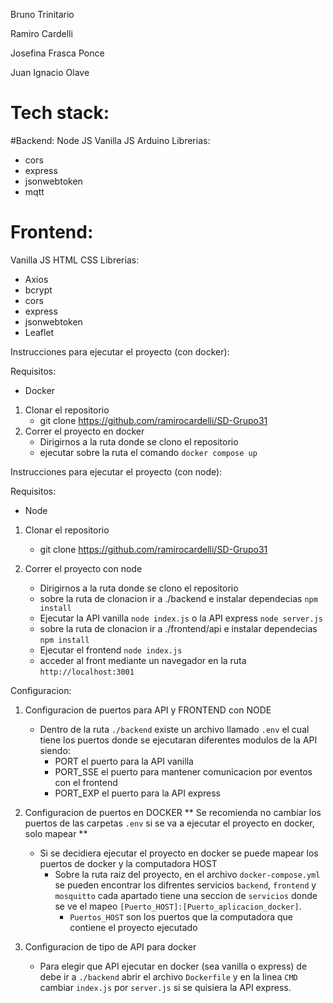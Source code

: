 Bruno Trinitario

Ramiro Cardelli

Josefina Frasca Ponce

Juan Ignacio Olave

# Tech stack:

#Backend:
Node JS
Vanilla JS
Arduino
Librerias:

- cors
- express
- jsonwebtoken
- mqtt

# Frontend:

Vanilla JS
HTML
CSS
Librerias:

- Axios
- bcrypt
- cors
- express
- jsonwebtoken
- Leaflet

Instrucciones para ejecutar el proyecto (con docker):

Requisitos:

- Docker

1. Clonar el repositorio
   - git clone https://github.com/ramirocardelli/SD-Grupo31
2. Correr el proyecto en docker
   - Dirigirnos a la ruta donde se clono el repositorio
   - ejecutar sobre la ruta el comando `docker compose up`

Instrucciones para ejecutar el proyecto (con node):

Requisitos:

- Node

1. Clonar el repositorio
   - git clone https://github.com/ramirocardelli/SD-Grupo31

2. Correr el proyecto con node
   - Dirigirnos a la ruta donde se clono el repositorio
   - sobre la ruta de clonacion ir a ./backend e instalar dependecias `npm install`
   - Ejecutar la API vanilla `node index.js` o la API express `node server.js`
   - sobre la ruta de clonacion ir a ./frontend/api e instalar dependecias `npm install`
   - Ejecutar el frontend `node index.js`
   - acceder al front mediante un navegador en la ruta `http://localhost:3001`

Configuracion:

1. Configuracion de puertos para API y FRONTEND con NODE
   - Dentro de la ruta `./backend` existe un archivo llamado `.env` el cual tiene los puertos donde se ejecutaran diferentes modulos de la API siendo:
      - PORT el puerto para la API vanilla
      - PORT_SSE el puerto para mantener comunicacion por eventos con el frontend
      - PORT_EXP el puerto para la API express

2. Configuracion de puertos en DOCKER 
   ** Se recomienda no cambiar los puertos de las carpetas `.env` si se va a ejecutar el proyecto en docker, solo mapear **
   - Si se decidiera ejecutar el proyecto en docker se puede mapear los puertos de docker y la computadora HOST
      - Sobre la ruta raiz del proyecto, en el archivo `docker-compose.yml` se pueden encontrar los difrentes servicios `backend`, `frontend` y `mosquitto` cada apartado tiene una seccion de `servicios` donde se ve el mapeo `[Puerto_HOST]:[Puerto_aplicacion_docker]`.
         - `Puertos_HOST` son los puertos que la computadora que contiene el proyecto ejecutado 
3. Configuracion de tipo de API para docker
   - Para elegir que API ejecutar en docker (sea vanilla o express) de debe ir a `./backend` abrir el archivo `Dockerfile` y en la linea `CMD` cambiar `index.js` por `server.js` si se quisiera la API express.